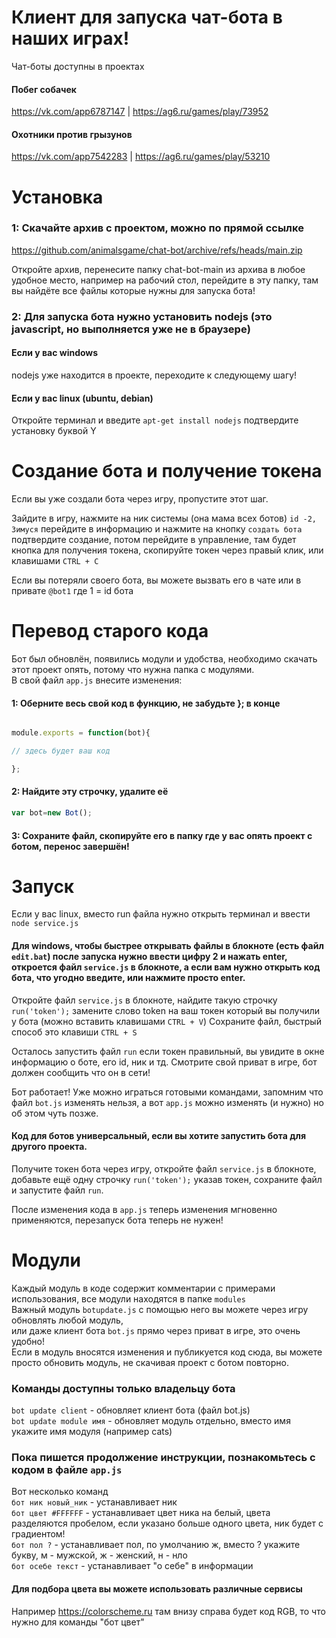 # Клиент для запуска чат-бота в наших играх!
Чат-боты доступны в проектах

#### Побег собачек
https://vk.com/app6787147 | https://ag6.ru/games/play/73952

#### Охотники против грызунов
https://vk.com/app7542283 | https://ag6.ru/games/play/53210

# Установка
### 1: Скачайте архив с проектом, можно по прямой ссылке
https://github.com/animalsgame/chat-bot/archive/refs/heads/main.zip

Откройте архив, перенесите папку chat-bot-main из архива в любое удобное место, например на рабочий стол, перейдите в эту папку, там вы найдёте все файлы которые нужны для запуска бота!

### 2: Для запуска бота нужно установить nodejs (это javascript, но выполняется уже не в браузере)
#### Если у вас windows
nodejs уже находится в проекте, переходите к следующему шагу!
#### Если у вас linux (ubuntu, debian)
Откройте терминал и введите `apt-get install nodejs` подтвердите установку буквой Y

# Создание бота и получение токена
Если вы уже создали бота через игру, пропустите этот шаг.

Зайдите в игру, нажмите на ник системы (она мама всех ботов) `id -2, Зимуся` перейдите в информацию и нажмите на кнопку `создать бота` подтвердите создание, потом перейдите в управление, там будет кнопка для получения токена, скопируйте токен через правый клик, или клавишами `CTRL + C`

Если вы потеряли своего бота, вы можете вызвать его в чате или в привате `@bot1` где 1 = id бота

# Перевод старого кода
Бот был обновлён, появились модули и удобства, необходимо скачать этот проект опять, потому что нужна папка с модулями.  
В свой файл `app.js` внесите изменения:
#### 1: Оберните весь свой код в функцию, не забудьте }; в конце
```js

module.exports = function(bot){

// здесь будет ваш код

};

```
#### 2: Найдите эту строчку, удалите её
```js
var bot=new Bot();
```

#### 3: Сохраните файл, скопируйте его в папку где у вас опять проект с ботом, перенос завершён!


# Запуск
Если у вас linux, вместо run файла нужно открыть терминал и ввести `node service.js`

#### Для windows, чтобы быстрее открывать файлы в блокноте (есть файл `edit.bat`) после запуска нужно ввести цифру 2 и нажать enter, откроется файл `service.js` в блокноте, а если вам нужно открыть код бота, что угодно введите, или нажмите просто enter.
Откройте файл `service.js` в блокноте, найдите такую строчку `run('token');` замените слово token на ваш токен который вы получили у бота (можно вставить клавишами `CTRL + V`) Сохраните файл, быстрый способ это клавиши `CTRL + S`

Осталось запустить файл `run` если токен правильный, вы увидите в окне информацию о боте, его id, ник и тд. Смотрите свой приват в игре, бот должен сообщить что он в сети!

Бот работает! Уже можно играться готовыми командами, запомним что файл `bot.js` изменять нельзя, а вот `app.js` можно изменять (и нужно) но об этом чуть позже.

#### Код для ботов универсальный, если вы хотите запустить бота для другого проекта.
Получите токен бота через игру, откройте файл `service.js` в блокноте, добавьте ещё одну строчку `run('token');` указав токен, сохраните файл и запустите файл `run`.

После изменения кода в `app.js` теперь изменения мгновенно применяются, перезапуск бота теперь не нужен!

# Модули
Каждый модуль в коде содержит комментарии с примерами использования, все модули находятся в папке `modules`  
Важный модуль `botupdate.js` с помощью него вы можете через игру обновлять любой модуль,  
или даже клиент бота `bot.js` прямо через приват в игре, это очень удобно!  
Если в модуль вносятся изменения и публикуется код сюда, вы можете просто обновить модуль, не скачивая проект с ботом повторно.

### Команды доступны только владельцу бота
`bot update client` - обновляет клиент бота (файл bot.js)  
`bot update module имя` - обновляет модуль отдельно, вместо имя укажите имя модуля (например cats)

### Пока пишется продолжение инструкции, познакомьтесь с кодом в файле `app.js`

Вот несколько команд  
`бот ник новый_ник` - устанавливает ник  
`бот цвет #FFFFFF` - устанавливает цвет ника на белый, цвета разделяются пробелом, если указано больше одного цвета, ник будет с градиентом!  
`бот пол ?` - устанавливает пол, по умолчанию ж, вместо ? укажите букву, м - мужской, ж - женский, н - нло  
`бот осебе текст` - устанавливает "о себе" в информации

#### Для подбора цвета вы можете использовать различные сервисы
Например https://colorscheme.ru там внизу справа будет код RGB, то что нужно для команды "бот цвет"
